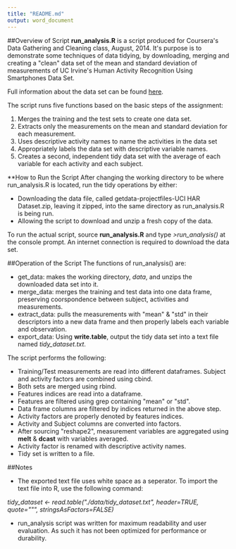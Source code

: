 ```yaml
---
title: "README.md"
output: word_document
---
```


##Overview of Script
**run_analysis.R** is a script produced for Coursera's Data Gathering and Cleaning class, August, 2014.  It's purpose is to demonstrate some techniques of data tidying, by downloading, merging and creating a "clean" data set of the mean and standard deviation of measurements of UC Irvine's Human Activity Recognition Using Smartphones Data Set.

Full information about the data set can be found [here](http://archive.ics.uci.edu/ml/datasets/Human+Activity+Recognition+Using+Smartphones).

The script runs five functions based on the basic steps of the assignment:

1. Merges the training and the test sets to create one data set.
2. Extracts only the measurements on the mean and standard deviation for each measurement. 
3. Uses descriptive activity names to name the activities in the data set
4. Appropriately labels the data set with descriptive variable names. 
5. Creates a second, independent tidy data set with the average of each variable for each activity and each subject. 

**How to Run the Script
After changing the working directory to be where run_analysis.R is located, run the tidy operations by either:
* Downloading the data file, called getdata-projectfiles-UCI HAR Dataset.zip, leaving it zipped, into the same directory as run_analysis.R is being run. 
* Allowing the script to download and unzip a fresh copy of the data.

To run the actual script, source **run_analysis.R** and type *>run_analysis()* at the console prompt. An internet connection is required to download the data set.

##Operation of the Script
The functions of run_analysis() are:
- get_data: makes the working directory, *data*, and unzips the downloaded data set into it.
- merge_data: merges the training and test data into one data frame, preserving coorspondence between subject, activities and measurements.
- extract_data: pulls the measurements with "mean" & "std" in their descriptors into a new data frame and then properly labels each variable and observation.
- export_data: Using **write.table**, output the tidy data set into a text file named *tidy_dataset.txt*.

The script performs the following:
* Training/Test measurements are read into different dataframes.  Subject and activity factors are combined using cbind.
* Both sets are merged using rbind.
* Features indices are read into a dataframe.
* Features are filtered using grep containing "mean" or "std".
* Data frame columns are filtered by indices returned in the above step.
* Activity factors are properly denoted by features indices.
* Activity and Subject columns are converted into factors.
* After sourcing "reshape2", measurement variables are aggregated using **melt** & **dcast** with variables averaged.
* Activity factor is renamed with descriptive activity names.
* Tidy set is written to a file.

##Notes
* The exported text file uses white space as a seperator.  To import the text file into R, use the following command:

*tidy_dataset <- read.table("./data/tidy_dataset.txt", header=TRUE, quote="\"", stringsAsFactors=FALSE)*

* run_analysis script was written for maximum readability and user evaluation.  As such it has not been optimized for performance or durability.